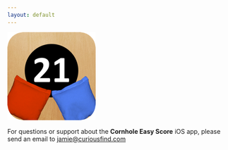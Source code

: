 ```yaml
---
layout: default
---
```


![Cornhole Easy Score Icon](/images/cornhole-easy-score-icon@2x.png)

For questions or support about the **Cornhole Easy Score** iOS app, please send an email to jamie@curiousfind.com
